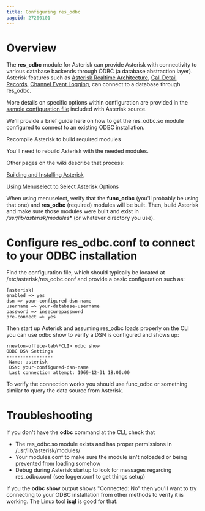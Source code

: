 ```yaml
---
title: Configuring res_odbc
pageid: 27200101
---
```


Overview
========

The **res_odbc** module for Asterisk can provide Asterisk with connectivity to various database backends through ODBC (a database abstraction layer). Asterisk features such as [Asterisk Realtime Architecture](/Fundamentals/Asterisk-Configuration/Database-Support-Configuration/Realtime-Database-Configuration), [Call Detail Records](/Configuration/Reporting/Call-Detail-Records-CDR), [Channel Event Logging](/Configuration/Reporting/Channel-Event-Logging-CEL), can connect to a database through res_odbc.

More details on specific options within configuration are provided in the [sample configuration file](http://svnview.digium.com/svn/asterisk/branches/11/configs/res_odbc.conf.sample?view=markup) included with Asterisk source.

We'll provide a brief guide here on how to get the res_odbc.so module configured to connect to an existing ODBC installation.

Recompile Asterisk to build required modules

You'll need to rebuild Asterisk with the needed modules.

Other pages on the wiki describe that process:

[Building and Installing Asterisk](/Getting-Started/Installing-Asterisk/Installing-Asterisk-From-Source/Building-and-Installing-Asterisk)

[Using Menuselect to Select Asterisk Options](/Getting-Started/Installing-Asterisk/Installing-Asterisk-From-Source/Using-Menuselect-to-Select-Asterisk-Options)

When using menuselect, verify that the **func_odbc** (you'll probably be using that one) and **res_odbc** (required) modules will be built. Then, build Asterisk and make sure those modules were built and exist in  */usr/lib/asterisk/modules** (or whatever directory you use).

Configure res_odbc.conf to connect to your ODBC installation
=============================================================

Find the configuration file, which should typically be located at /etc/asterisk/res_odbc.conf and provide a basic configuration such as:

```
[asterisk]
enabled => yes
dsn => your-configured-dsn-name
username => your-database-username
password => insecurepassword
pre-connect => yes

```

Then start up Asterisk and assuming res_odbc loads properly on the CLI you can use odbc show to verify a DSN is configured and shows up:

```
rnewton-office-lab\*CLI> odbc show
ODBC DSN Settings
-----------------
 Name: asterisk
 DSN: your-configured-dsn-name
 Last connection attempt: 1969-12-31 18:00:00

```

To verify the connection works you should use func_odbc or something similar to query the data source from Asterisk.

Troubleshooting
===============

If you don't have the **odbc** command at the CLI, check that

* The res_odbc.so module exists and has proper permissions in /usr/lib/asterisk/modules/
* Your modules.conf to make sure the module isn't noloaded or being prevented from loading somehow
* Debug during Asterisk startup to look for messages regarding res_odbc.conf (see logger.conf to get things setup)

If you the **odbc show** output shows "Connected: No" then you'll want to try connecting to your ODBC installation from other methods to verify it is working. The Linux tool **isql** is good for that.

